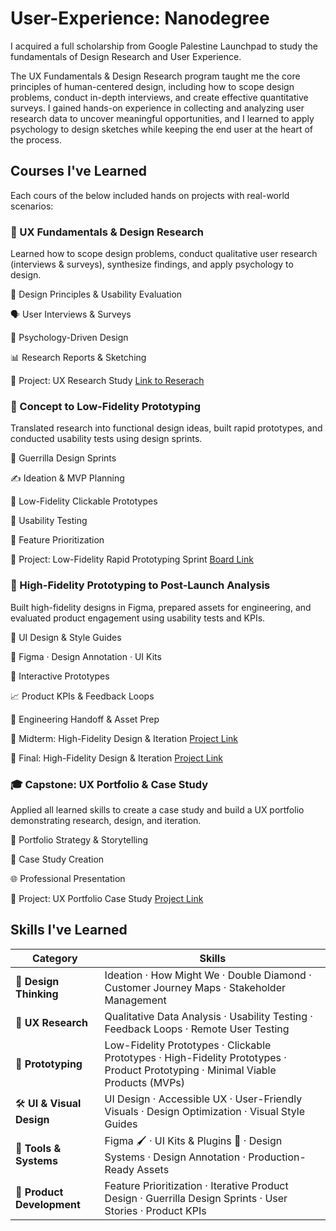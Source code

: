 # User-Experience: Nanodegree
I acquired a full scholarship from Google Palestine Launchpad to study the fundamentals of Design Research and User Experience.

The UX Fundamentals & Design Research program taught me the core principles of human-centered design, including how to scope design problems, conduct in-depth interviews, and create effective quantitative surveys. I gained hands-on experience in collecting and analyzing user research data to uncover meaningful opportunities, and I learned to apply psychology to design sketches while keeping the end user at the heart of the process.

## Courses I've Learned
Each cours of the below included hands on projects with real-world scenarios:

### 🧠 UX Fundamentals & Design Research
Learned how to scope design problems, conduct qualitative user research (interviews & surveys), synthesize findings, and apply psychology to design.

  🧩 Design Principles & Usability Evaluation

  🗣️ User Interviews & Surveys

  🧠 Psychology-Driven Design

  📊 Research Reports & Sketching

  📂 Project: UX Research Study [Link to Reserach](https://github.com/sondosaabed/Arabic-Handwritten-Recognition-Data-Analysis)
    
### 🔧 Concept to Low-Fidelity Prototyping
Translated research into functional design ideas, built rapid prototypes, and conducted usability tests using design sprints.

  🚀 Guerrilla Design Sprints

  ✍️ Ideation & MVP Planning

  🧱 Low-Fidelity Clickable Prototypes

  🧪 Usability Testing

  🎯 Feature Prioritization

  📂 Project: Low-Fidelity Rapid Prototyping Sprint [Board Link](https://miro.com/app/board/uXjVIxaFjdI=/?share_link_id=97222518590)
  
### 🎨 High-Fidelity Prototyping to Post-Launch Analysis
Built high-fidelity designs in Figma, prepared assets for engineering, and evaluated product engagement using usability tests and KPIs.

  🎨 UI Design & Style Guides

  🧰 Figma · Design Annotation · UI Kits

  🔁 Interactive Prototypes

  📈 Product KPIs & Feedback Loops

  🤝 Engineering Handoff & Asset Prep

  📂 Midterm: High-Fidelity Design & Iteration [Project Link](https://github.com/sondosaabed/KhattTech-high-fedality-Midterm)
  
  📂 Final: High-Fidelity Design & Iteration [Project Link](https://github.com/sondosaabed/KhattTech-High-Fidelity-Final)
  
### 🎓 Capstone: UX Portfolio & Case Study
Applied all learned skills to create a case study and build a UX portfolio demonstrating research, design, and iteration.

  📘 Portfolio Strategy & Storytelling

  🧩 Case Study Creation

  🌐 Professional Presentation

  📂 Project: UX Portfolio Case Study [Project Link](https://github.com/sondosaabed/Capstone-UX-Portfolio-Case-Study)

## Skills I've Learned

| Category                   | Skills                                                                                                                           |
| -------------------------- | -------------------------------------------------------------------------------------------------------------------------------- |
| 🎨 **Design Thinking**     | Ideation · How Might We · Double Diamond · Customer Journey Maps · Stakeholder Management                                        |
| 🧪 **UX Research**         | Qualitative Data Analysis · Usability Testing · Feedback Loops · Remote User Testing                                             |
| 📐 **Prototyping**         | Low-Fidelity Prototypes · Clickable Prototypes · High-Fidelity Prototypes · Product Prototyping · Minimal Viable Products (MVPs) |
| 🛠️ **UI & Visual Design** | UI Design · Accessible UX · User-Friendly Visuals · Design Optimization · Visual Style Guides                                    |
| 🧰 **Tools & Systems**     | Figma 🖌️ · UI Kits & Plugins 🔌 · Design Systems · Design Annotation · Production-Ready Assets                                  |
| 🚀 **Product Development** | Feature Prioritization · Iterative Product Design · Guerrilla Design Sprints · User Stories · Product KPIs                       |
